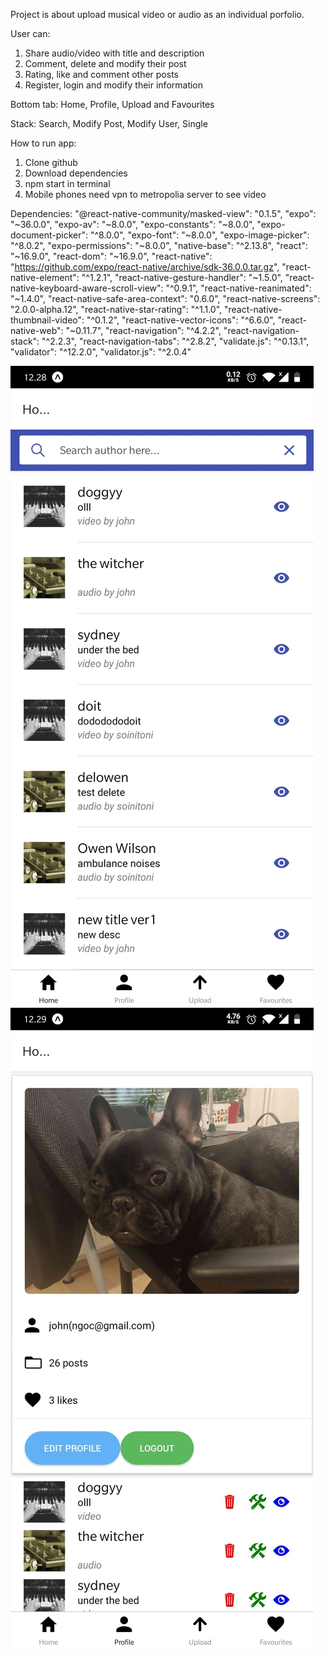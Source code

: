 Project is about upload musical video or audio as an individual porfolio.

User can:
1. Share audio/video with title and description
2. Comment, delete and modify their post
3. Rating, like and comment other posts
4. Register, login and modify their information

Bottom tab: Home, Profile, Upload and Favourites

Stack: Search, Modify Post, Modify User, Single

How to run app:
1. Clone github
2. Download dependencies
3. npm start in terminal
4. Mobile phones need vpn to metropolia server to see video

Dependencies:
    "@react-native-community/masked-view": "0.1.5",
    "expo": "~36.0.0",
    "expo-av": "~8.0.0",
    "expo-constants": "~8.0.0",
    "expo-document-picker": "^8.0.0",
    "expo-font": "~8.0.0",
    "expo-image-picker": "^8.0.2",
    "expo-permissions": "~8.0.0",
    "native-base": "^2.13.8",
    "react": "~16.9.0",
    "react-dom": "~16.9.0",
    "react-native": "https://github.com/expo/react-native/archive/sdk-36.0.0.tar.gz",
    "react-native-element": "^1.2.1",
    "react-native-gesture-handler": "~1.5.0",
    "react-native-keyboard-aware-scroll-view": "^0.9.1",
    "react-native-reanimated": "~1.4.0",
    "react-native-safe-area-context": "0.6.0",
    "react-native-screens": "2.0.0-alpha.12",
    "react-native-star-rating": "^1.1.0",
    "react-native-thumbnail-video": "^0.1.2",
    "react-native-vector-icons": "^6.6.0",
    "react-native-web": "~0.11.7",
    "react-navigation": "^4.2.2",
    "react-navigation-stack": "^2.2.3",
    "react-navigation-tabs": "^2.8.2",
    "validate.js": "^0.13.1",
    "validator": "^12.2.0",
    "validator.js": "^2.0.4"

![](assets/screenshot1.jpg)
![](assets/screenshot2.jpg)
